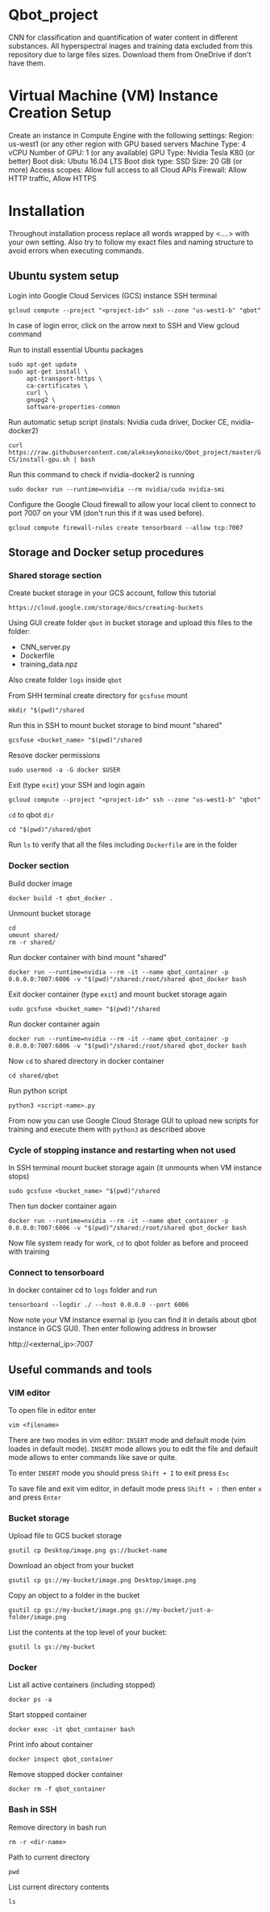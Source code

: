 # Qbot_project
CNN for classification and quantification of water content in different substances. 
All hyperspectral inages and training data excluded from this repository due to large files sizes. 
Download them from OneDrive if don't have them.

# Virtual Machine (VM) Instance Creation Setup
Create an instance in Compute Engine with the following settings:
Region: us-west1 (or any other region with GPU based servers
Machine Type: 4 vCPU
Number of GPU: 1 (or any available)
GPU Type: Nvidia Tesla K80 (or better)
Boot disk: Ubutu 16.04 LTS
Boot disk type: SSD
Size: 20 GB (or more)
Access scopes: Allow full access to all Cloud APIs
Firewall: Allow HTTP traffic, Allow HTTPS

# Installation
Throughout installation process replace all words wrapped by <....> with your own setting. Also try to follow my exact files and naming structure to avoid errors when executing commands.
## Ubuntu system setup
Login into Google Cloud Services (GCS) instance SSH terminal

`gcloud compute --project "<project-id>" ssh --zone "us-west1-b" "qbot"`

In case of login error, click on the arrow next to SSH and View gcloud command 

Run to install essential Ubuntu packages
```
sudo apt-get update
sudo apt-get install \
     apt-transport-https \
     ca-certificates \
     curl \
     gnupg2 \
     software-properties-common
```

Run automatic setup script (instals: Nvidia cuda driver, Docker CE, nvidia-docker2)

`curl https://raw.githubusercontent.com/alekseykonoiko/Qbot_project/master/GCS/install-gpu.sh | bash`

Run this command to check if nvidia-docker2 is running

`sudo docker run --runtime=nvidia --rm nvidia/cuda nvidia-smi`

Configure the Google Cloud firewall to allow your local client to connect to port 7007 on your VM (don't run this if it was used before).

`gcloud compute firewall-rules create tensorboard --allow tcp:7007`
## Storage and Docker setup procedures

### Shared storage section

Create bucket storage in your GCS account, follow this tutorial

`https://cloud.google.com/storage/docs/creating-buckets`

Using GUI create folder `qbot` in bucket storage and upload this files to the folder:
-   CNN_server.py
-   Dockerfile
-   training_data.npz

Also create folder `logs` inside `qbot` 

From SHH terminal create directory for `gcsfuse` mount

`mkdir "$(pwd)"/shared`

Run this in SSH to mount bucket storage to bind mount "shared"

`gcsfuse <bucket_name> "$(pwd)"/shared`

Resove docker permissions

`sudo usermod -a -G docker $USER`

Exit (type `exit`) your SSH and login again

`gcloud compute --project "<project-id>" ssh --zone "us-west1-b" "qbot"`

`cd` to qbot `dir`

`cd "$(pwd)"/shared/qbot`

Run `ls` to verify that all the files including `Dockerfile` are in the folder

### Docker section

Build docker image

 `docker build -t qbot_docker .`
 
 Unmount bucket storage
 
 ```
 cd
 umount shared/
 rm -r shared/
 ```

Run docker container with bind mount "shared"

`docker run --runtime=nvidia --rm -it --name qbot_container -p 0.0.0.0:7007:6006 -v "$(pwd)"/shared:/root/shared qbot_docker bash`

Exit docker container (type `exit`) and mount bucket storage again

`sudo gcsfuse <bucket_name> "$(pwd)"/shared`

Run docker container again

`docker run --runtime=nvidia --rm -it --name qbot_container -p 0.0.0.0:7007:6006 -v "$(pwd)"/shared:/root/shared qbot_docker bash`

Now `cd` to shared directory in docker container

`cd shared/qbot`

Run python script

`python3 <script-name>.py`

From now you can use Google Cloud Storage GUI to upload new scripts for training and execute them with `python3` as described above

### Cycle of stopping instance and restarting when not used

In SSH terminal mount bucket storage again (it unmounts when VM instance stops)

`sudo gcsfuse <bucket_name> "$(pwd)"/shared`

Then tun docker container again

`docker run --runtime=nvidia --rm -it --name qbot_container -p 0.0.0.0:7007:6006 -v "$(pwd)"/shared:/root/shared qbot_docker bash`

Now file system ready for work, `cd` to qbot folder as before and proceed with training

### Connect to tensorboard

In docker container cd to `logs` folder and run

`tensorboard --logdir ./ --host 0.0.0.0 --port 6006`

Now note your VM instance exernal ip (you can find it in details about qbot instance in GCS GUI). Then enter following address in browser

http://<external_ip>:7007

## Useful commands and tools

### VIM editor

To open file in editor enter

`vim <filename>`

There are two modes in vim editor: `INSERT` mode and default mode (vim loades in default mode). `INSERT` mode allows you to edit the file and default mode allows to enter commands like save or quite.

To enter `INSERT` mode you should press `Shift + I` to exit press `Esc`
 
To save file and exit vim editor, in default mode press `Shift + :` then enter `x` and press `Enter`

### Bucket storage

Upload file to GCS bucket storage

`gsutil cp Desktop/image.png gs://bucket-name`

Download an object from your bucket

`gsutil cp gs://my-bucket/image.png Desktop/image.png`

Copy an object to a folder in the bucket

`gsutil cp gs://my-bucket/image.png gs://my-bucket/just-a-folder/image.png`

List the contents at the top level of your bucket:

`gsutil ls gs://my-bucket`

### Docker
List all active containers (including stopped)

`docker ps -a`

Start stopped container

`docker exec -it qbot_container bash`

Print info about container

`docker inspect qbot_container`

Remove stopped docker container

`docker rm -f qbot_container`

### Bash in SSH
Remove directory in bash run

`rm -r <dir-name>`

Path to current directory

`pwd`

List current directory contents

`ls`


